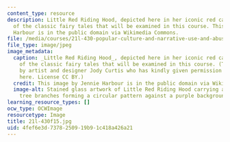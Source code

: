 ```yaml
---
content_type: resource
description: Little Red Riding Hood, depicted here in her iconic red cape, is one
  of the classic fairy tales that will be examined in this course. This image by Jennie
  Harbour is in the public domain via Wikimedia Commons.
file: /media/courses/21l-430-popular-culture-and-narrative-use-and-abuse-of-the-fairy-tale-fall-2015/4fef6e3d7378250919b91c418a426a21_21l-430f15.jpg
file_type: image/jpeg
image_metadata:
  caption: _Little Red Riding Hood_, depicted here in her iconic red cape, is one
    of the classic fairy tales that will be examined in this course. (This image is
    by artist and designer Jody Curtis who has kindly given permission for it to appear
    here. License CC BY.)
  credit: This image by Jennie Harbour is in the public domain via Wikimedia Commons.
  image-alt: Stained glass artwork of Little Red Riding Hood carrying a basket with
    tree branches forming a circular pattern against a purple background.
learning_resource_types: []
ocw_type: OCWImage
resourcetype: Image
title: 21l-430f15.jpg
uid: 4fef6e3d-7378-2509-19b9-1c418a426a21
---
```

